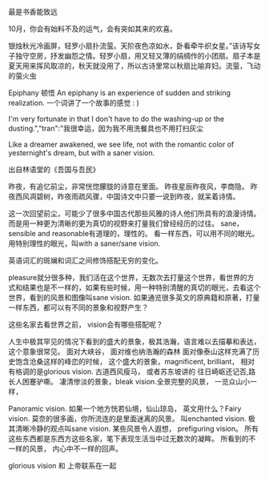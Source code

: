 


最是书香能致远

10月，你会有始料不及的运气，会有突如其来的欢喜。

银烛秋光冷画屏，轻罗小扇扑流萤。天阶夜色凉如水，卧看牵牛织女星。”该诗写女子独守空房，抒发幽怨之情。轻罗小扇，用又轻又薄的绢绸作的小团扇。扇子本是夏天用来挥风取凉的，秋天就没用了，所以古诗里常以秋扇比喻弃妇。流萤，飞动的萤火虫

Epiphany 顿悟
An epiphany is an experience of sudden and striking realization.
一个词讲了一个故事的感觉 : )

I&apos;m very fortunate in that I don&apos;t have to do the washing-up or the dusting.","tran":"我很幸运，因为我不用洗餐具也不用打扫灰尘

Like a dreamer awakened, we see life, not with the romantic color of yesternight's dream, but with a saner vision. 

出自林语堂的《吾国与吾民》

昨夜，有追忆前尘，非常恍惚朦胧的诗意在里面。 昨夜星辰昨夜风，李商隐。 昨夜西风凋碧树，昨夜雨疏风骤，中国诗文中只要一说到昨夜，就呆着诗情。 

这一次回望前尘，可能少了很多中国古代那些风雅的诗人他们所具有的浪漫诗情。而是用一种更为清晰的更为真切的视野来打量我们曾经经历的过往。 
sane， sensible and reasonable有道理的，理性的。 
看一样东西，可以用不同的眼光。 用特别理性的眼光，叫with a saner/sane vision. 

英语词汇的斑斓和词汇之间修饰搭配无穷的变化。

pleasure就分很多种，我们活在这个世界，无数次去打量这个世界，看世界的方式和结果也是不一样的，如果有些时候，用一种特别清醒的真切的眼光，去看这个世界，看到的风景和图像叫sane vision. 
如果通览很多英文的原典籍和原著，打量一样东西，都可以有不同的景象和视野产生？

这些名家去看世界之前， vision会有哪些搭配呢？

人生中极其罕见的情况下看到的盛大的景象，极其浩瀚，语言难以去描摹和表达， 这个意象很常见。 
面对大峡谷， 面对维也纳浩瀚的森林
面对像泰山这样充满了历史饱含沧桑这样的峰峦的时候， 
这个盛大的景象，magnificent, brilliant， 相对有格调的是glorious vision. 
古道西风瘦马， 或者苏东坡讲的
往日崎岖还记否,路长人困蹇驴嘶。
凄清惨淡的景象，bleak vision.全景完整的风景， 一览众山小一样， 


Panoramic vision. 
如果一个地方恍若仙境，仙山琼岛， 英文用什么？Fairy vision. 莫奈的很多画，你所流连的是里面迷离的风景。 
叫enchanted vision. 
极其清晰冷静的观点叫sane vision. 某些风景令人遐想， prefiguring vision。 所有这些东西都是东西方这些名家，笔下表现生活当中过无数次的凝眸。 
所看到的不一样的风景， 内心中不一样的回声。 

glorious vision 和 上帝联系在一起

